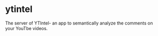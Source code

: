 # ytintel

The server of YTIntel- an app to semantically analyze the comments on your YouTbe videos.
